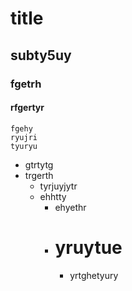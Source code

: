 # title
## subty5uy
### fgetrh
#### rfgertyr


```
fgehy
ryujri
tyuryu
```

- gtrtytg
- trgerth
    - tyrjuyjytr
    - ehhtty
        - ehyethr
        - # yruytue
            - yrtghetyury